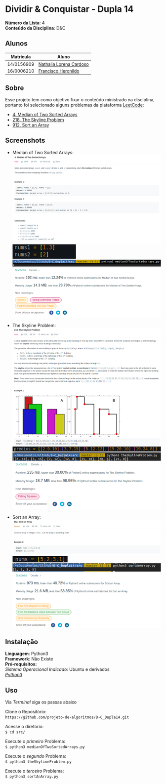 # Dividir & Conquistar - Dupla 14

**Número da Lista**: 4<br>
**Conteúdo da Disciplina**: D&C<br>

## Alunos

|Matrícula | Aluno |
| -- | -- |
| 14/0156909  | [Nathalia Lorena Cardoso](https://github.com/Natilorens) |
| 16/0006210 | [Francisco Heronildo](https://github.com/FranciscoHeronildo) |

## Sobre

Esse projeto tem como objetivo fixar o conteúdo ministrado na disciplina, portanto foi selecionado alguns problemas da plataforma [LeetCode](https://leetcode.com/tag/divide-and-conquer/):

- [4. Median of Two Sorted Arrays](https://leetcode.com/problems/median-of-two-sorted-arrays/)
- [218. The Skyline Problem](https://leetcode.com/problems/the-skyline-problem/)
- [912. Sort an Array](https://leetcode.com/problems/sort-an-array/)

## Screenshots

- Median of Two Sorted Arrays:<br>
![1](/src/img/1.png)
![11](/src/img/11.png)
![111](/src/img/111.png)
![1111](/src/img/1111.png)

- The Skyline Problem:<br>
![2](/src/img/2.png)
![22](/src/img/22.png)
![222](/src/img/222.png)
![2222](/src/img/2222.png)

- Sort an Array:<br>
![3](/src/img/3.png)
![33](/src/img/33.png)
![333](/src/img/333.png)
![3333](/src/img/3333.png)

## Instalação

**Linguagem**: Python3<br>
**Framework**: Não Existe<br>
**Pré-requisitos:**<br>
    _Sistema Operacional Indicado_: Ubuntu e derivados<br>
    _[Python3](https://www.python.org/download/releases/3.0/)_<br>
## Uso

Via _Terminal_ siga os passas abaixo<br>

Clone o Repositório:<br>
`https://github.com/projeto-de-algoritmos/D-C_Dupla14.git`<br>

Acesse o diretório:<br>
`$ cd src/`

Execute o _primeiro_ Problema:<br>
`$ python3 medianOfTwoSortedArrays.py`<br>

Execute o _segundo_ Problema:<br>
`$ python3 theSkylineProblem.py`<br>

Execute o _terceiro_ Problema:<br>
`$ python3 sortAnArray.py`<br>

<!-- ## Outros
Quaisquer outras informações sobre seu projeto podem ser descritas abaixo. -->

